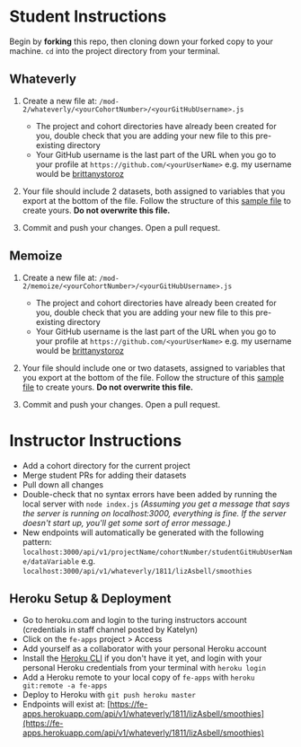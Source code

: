 # Student Instructions

Begin by **forking** this repo, then cloning down your forked copy to your machine. `cd` into the project directory from your terminal.


## Whateverly

1) Create a new file at: `/mod-2/whateverly/<yourCohortNumber>/<yourGitHubUsername>.js`

    * The project and cohort directories have already been created for you, double check that you are adding your new file to this pre-existing directory
    * Your GitHub username is the last part of the URL when you go to your profile at `https://github.com/<yourUserName>` e.g. my username would be [brittanystoroz](https://github.com/brittanystoroz)

2) Your file should include 2 datasets, both assigned to variables that you export at the bottom of the file. Follow the structure of this [sample file](https://github.com/turingschool-examples/fe-apps/blob/master/mod-2/whateverly/1811/sample.js) to create yours. **Do not overwrite this file.**

3) Commit and push your changes. Open a pull request.




## Memoize

1) Create a new file at: `/mod-2/memoize/<yourCohortNumber>/<yourGitHubUsername>.js`

    * The project and cohort directories have already been created for you, double check that you are adding your new file to this pre-existing directory
    * Your GitHub username is the last part of the URL when you go to your profile at `https://github.com/<yourUserName>` e.g. my username would be [brittanystoroz](https://github.com/brittanystoroz)

2) Your file should include one or two datasets, assigned to variables that you export at the bottom of the file. Follow the structure of this [sample file](https://github.com/turingschool-examples/fe-apps/blob/master/mod-2/whateverly/1811/sample.js) to create yours. **Do not overwrite this file.**

3) Commit and push your changes. Open a pull request.





# Instructor Instructions

* Add a cohort directory for the current project
* Merge student PRs for adding their datasets
* Pull down all changes
* Double-check that no syntax errors have been added by running the local server with `node index.js` *(Assuming you get a message that says the server is running on localhost:3000, everything is fine. If the server doesn't start up, you'll get some sort of error message.)*
* New endpoints will automatically be generated with the following pattern: `localhost:3000/api/v1/projectName/cohortNumber/studentGitHubUserName/dataVariable` e.g. `localhost:3000/api/v1/whateverly/1811/lizAsbell/smoothies`



## Heroku Setup & Deployment

* Go to heroku.com and login to the turing instructors account (credentials in staff channel posted by Katelyn)
* Click on the `fe-apps` project > Access
* Add yourself as a collaborator with your personal Heroku account
* Install the [Heroku CLI](https://devcenter.heroku.com/articles/heroku-cli) if you don't have it yet, and login with your personal Heroku credentials from your terminal with `heroku login`
* Add a Heroku remote to your local copy of `fe-apps` with `heroku git:remote -a fe-apps`
* Deploy to Heroku with `git push heroku master`
* Endpoints will exist at: [https://fe-apps.herokuapp.com/api/v1/whateverly/1811/lizAsbell/smoothies](https://fe-apps.herokuapp.com/api/v1/whateverly/1811/lizAsbell/smoothies)










